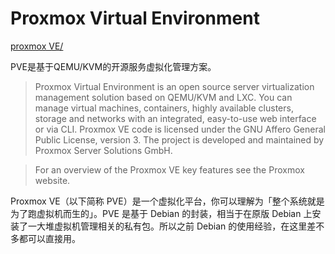# Proxmox Virtual Environment

[proxmox VE/](https://pve.proxmox.com)

PVE是基于QEMU/KVM的开源服务虚拟化管理方案。

> Proxmox Virtual Environment is an open source server virtualization management solution based on QEMU/KVM and LXC. You can manage virtual machines, containers, highly available clusters, storage and networks with an integrated, easy-to-use web interface or via CLI. Proxmox VE code is licensed under the GNU Affero General Public License, version 3. The project is developed and maintained by Proxmox Server Solutions GmbH.

> For an overview of the Proxmox VE key features see the Proxmox website.


Proxmox VE（以下简称 PVE）是一个虚拟化平台，你可以理解为「整个系统就是为了跑虚拟机而生的」。PVE 是基于 Debian 的封装，相当于在原版 Debian 上安装了一大堆虚拟机管理相关的私有包。所以之前 Debian 的使用经验，在这里差不多都可以直接用。

